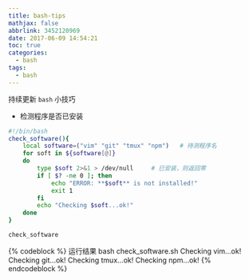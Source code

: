 ```yaml
---
title: bash-tips
mathjax: false
abbrlink: 3452120969
date: 2017-06-09 14:54:21
toc: true
categories:
  - bash
tags:
  - bash
---
```


持续更新 `bash` 小技巧

- 检测程序是否已安装

```bash
#!/bin/bash
check_software(){
    local software=("vim" "git" "tmux" "npm")   # 待测程序名
    for soft in ${software[@]}
    do
        type $soft 2>&1 > /dev/null     # 已安装，则返回零
        if [ $? -ne 0 ]; then
            echo "ERROR: **$soft** is not installed!"
            exit 1
        fi
        echo "Checking $soft...ok!"
    done
}

check_software
```

{% codeblock %}
运行结果
bash check_software.sh
Checking vim...ok!
Checking git...ok!
Checking tmux...ok!
Checking npm...ok!
{% endcodeblock %}

